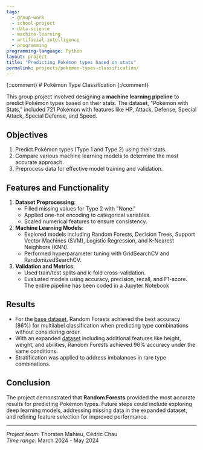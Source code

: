 ```yaml
---
tags:
  - group-work
  - school-project
  - data-science
  - machine-learning
  - artificial-intelligence
  - programming
programming-language: Python
layout: project
title: "Predicting Pokémon types based on stats"
permalink: projects/pokémon-types-classification/
---
```

{::comment} # Pokémon Type Classification {:/comment}

This group project involved designing a **machine learning pipeline** to predict Pokémon types based on their stats. The dataset, "Pokémon with Stats," included 721 Pokémon with features like HP, Attack, Defense, Special Attack, Special Defense, and Speed.

## Objectives

1. Predict Pokémon types (Type 1 and Type 2) using their stats.
2. Compare various machine learning models to determine the most accurate approach.
3. Preprocess data for effective model training and validation.

## Features and Functionality

1. **Dataset Preprocessing**:
   - Filled missing values for Type 2 with "None."
   - Applied one-hot encoding to categorical variables.
   - Scaled numerical features to ensure consistency.
2. **Machine Learning Models**:
   - Explored models including Random Forests, Decision Trees, Support Vector Machines (SVM), Logistic Regression, and K-Nearest Neighbors (KNN).
   - Performed hyperparameter tuning with GridSearchCV and RandomizedSearchCV.
3. **Validation and Metrics**:
   - Used train/test splits and k-fold cross-validation.
   - Evaluated models using accuracy, precision, recall, and F1-score.
The entire pipeline has been coded in a Jupyter Notebook
## Results

- For the [base dataset](/assets/main.html), Random Forests achieved the best accuracy (86%) for multilabel classification when predicting type combinations without considering order.
- With an expanded [dataset](/assets/larger%20dataset.html) including additional features like height, weight, and abilities, Random Forests achieved 96% accuracy under the same conditions.
- Stratification was applied to address imbalances in rare type combinations.

## Conclusion

The project demonstrated that **Random Forests** provided the most accurate results for predicting Pokémon types. Future steps could include exploring deep learning models, addressing missing data in the expanded dataset, and refining feature selection for improved performance.

---

*Project team*: Thorsten Mahieu, Cédric Chau  
*Time range*: March 2024 - May 2024  